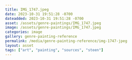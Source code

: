 ```yaml
---
title: IMG_1747.jpeg
date: 2023-10-31 19:51:28 -0700
dateadded: 2023-10-31 19:51:28 -0700
asset: /assets/genre-paintings/IMG_1747.jpeg
image: /assets/genre-paintings/IMG_1747.jpeg
categories: image
gallery: genre-painting-reference
permalink: /media/genre-painting-reference/img-1747-jpeg
layout: asset
tags: ["art", "painting", "sources", "steen"]
--- 
```

